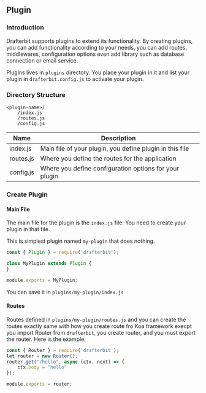 ## Plugin

### Introduction

Drafterbit supports plugins to extend its functionality.
By creating plugins, you can add functionality
according to your needs, you can add routes,
middlewares, configuration options even add library
such as database connection or email service.

Plugins lives in `plugins` directory. You place
your plugin in it and list your plugin in
`drafterbit.config.js` to activate your plugin.


### Directory Structure

```
<plugin-name>/
    /index.js
    /routes.js
    /config.js
```

|Name|Description|
|----|-----------|
|index.js| Main file of your plugin, you define plugin in this file
|routes.js| Where you define the routes for the application
|config.js| Where you define configuration options for your plugin 

### Create Plugin

#### Main File
The main file for the plugin is the `index.js` file.
You need to create your plugin in that file.

This is simplest plugin named `my-plugin` that does nothing.

```js
const { Plugin } = require('drafterbit');

class MyPlugin extends Plugin {
}

module.exports = MyPlugin;
```

You can save it in `plugins/my-plugin/index.js`

#### Routes

Routes defined in `plugins/my-plugin/routes.js` and you can
create the routes exactly same with how you create route fro Koa framework
execpt you import Router from `drafterbit`, you create router, and
you must export the router. Here is the example.

```js
const { Router } = require('drafterbit');
let router = new Router();
router.get("/hello", async (ctx, next) => {
    ctx.body = "hello"
});

module.exports = router;
```
